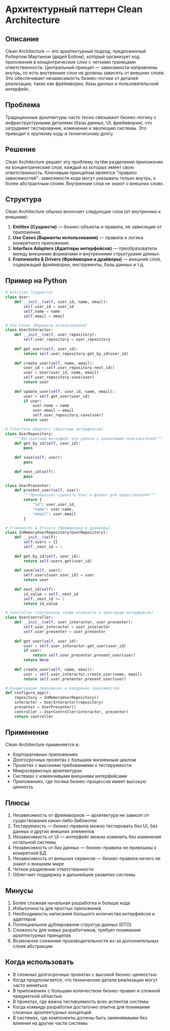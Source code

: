 # Архитектурный паттерн Clean Architecture

## Описание
Clean Architecture — это архитектурный подход, предложенный Робертом Мартином (дядей Бобом), который организует код приложения в концентрические слои с четкими границами ответственности. Центральный принцип — зависимости направлены внутрь, то есть внутренние слои не должны зависеть от внешних слоев. Это обеспечивает независимость бизнес-логики от деталей реализации, таких как фреймворки, базы данных и пользовательский интерфейс.

## Проблема
Традиционные архитектуры часто тесно связывают бизнес-логику с инфраструктурными деталями (базы данных, UI, фреймворки), что затрудняет тестирование, изменение и эволюцию системы. Это приводит к хрупкому коду и техническому долгу.

## Решение
Clean Architecture решает эту проблему путём разделения приложения на концентрические слои, каждый из которых имеет свою ответственность. Ключевым принципом является "правило зависимостей": зависимости кода могут указывать только внутрь, к более абстрактным слоям. Внутренние слои не знают о внешних слоях.

## Структура
Clean Architecture обычно включает следующие слои (от внутренних к внешним):

1. **Entities (Сущности)** — бизнес-объекты и правила, не зависящие от приложения.
2. **Use Cases (Варианты использования)** — правила и логика конкретного приложения.
3. **Interface Adapters (Адаптеры интерфейсов)** — преобразователи между внешними форматами и внутренними структурами данных.
4. **Frameworks & Drivers (Фреймворки и драйверы)** — внешний слой, содержащий фреймворки, инструменты, базы данных и т.д.

## Пример на Python

```python
# Entities (Сущности)
class User:
    def __init__(self, user_id, name, email):
        self.user_id = user_id
        self.name = name
        self.email = email

# Use Cases (Варианты использования)
class UserInteractor:
    def __init__(self, user_repository):
        self.user_repository = user_repository
    
    def get_user(self, user_id):
        return self.user_repository.get_by_id(user_id)
    
    def create_user(self, name, email):
        user_id = self.user_repository.next_id()
        user = User(user_id, name, email)
        self.user_repository.save(user)
        return user
    
    def update_user(self, user_id, name, email):
        user = self.get_user(user_id)
        if user:
            user.name = name
            user.email = email
            self.user_repository.save(user)
        return user

# Interface Adapters (Адаптеры интерфейсов)
class UserRepository:
    """Абстрактный интерфейс для работы с хранилищем пользователей"""
    def get_by_id(self, user_id):
        pass
    
    def save(self, user):
        pass
    
    def next_id(self):
        pass

class UserPresenter:
    def present_user(self, user):
        """Преобразует сущность User в формат для представления"""
        return {
            "id": user.user_id,
            "name": user.name,
            "email": user.email
        }

# Frameworks & Drivers (Фреймворки и драйверы)
class InMemoryUserRepository(UserRepository):
    def __init__(self):
        self.users = {}
        self._next_id = 1
    
    def get_by_id(self, user_id):
        return self.users.get(user_id)
    
    def save(self, user):
        self.users[user.user_id] = user
        return user
    
    def next_id(self):
        id_value = self._next_id
        self._next_id += 1
        return id_value

# Controller (контроллер также относится к адаптерам интерфейсов)
class UserController:
    def __init__(self, user_interactor, user_presenter):
        self.user_interactor = user_interactor
        self.user_presenter = user_presenter
    
    def get_user(self, user_id):
        user = self.user_interactor.get_user(user_id)
        if user:
            return self.user_presenter.present_user(user)
        return None
    
    def create_user(self, name, email):
        user = self.user_interactor.create_user(name, email)
        return self.user_presenter.present_user(user)

# Конфигурация приложения и внедрение зависимостей
def configure_app():
    repository = InMemoryUserRepository()
    interactor = UserInteractor(repository)
    presenter = UserPresenter()
    controller = UserController(interactor, presenter)
    return controller
```

## Применение
Clean Architecture применяется в:
- Корпоративных приложениях
- Долгосрочных проектах с большим жизненным циклом
- Проектах с высокими требованиями к тестируемости
- Микросервисных архитектурах
- Системах с изменчивыми внешними интерфейсами
- Приложениях, где логика бизнес-процессов имеет высокую ценность

## Плюсы
1. Независимость от фреймворков — архитектура не зависит от существования каких-либо библиотек
2. Тестируемость — бизнес-правила можно тестировать без UI, баз данных и других внешних элементов
3. Независимость от UI — интерфейс можно изменить без изменения остальной системы
4. Независимость от баз данных — бизнес-правила не привязаны к конкретной БД
5. Независимость от внешних сервисов — бизнес-правила ничего не знают о внешнем мире
6. Четкое разделение ответственности
7. Облегчает поддержку и дальнейшее развитие системы

## Минусы
1. Более сложная начальная разработка и больше кода
2. Избыточность для простых приложений
3. Необходимость написания большого количества интерфейсов и адаптеров
4. Потенциальное дублирование структур данных (DTO)
5. Сложность для новых разработчиков, требует понимания архитектурных принципов
6. Возможное снижение производительности из-за дополнительных слоев абстракции

## Когда использовать
- В сложных долгосрочных проектах с высокой бизнес-ценностью
- Когда предполагается, что технические детали реализации могут часто меняться
- В приложениях с большим количеством бизнес-правил и сложной предметной областью
- В проектах, где важна тестируемость всех аспектов системы
- Когда команда разработки достаточно опытна для понимания сложных архитектурных концепций
- В системах, где компоненты должны быть заменяемыми без влияния на другие части системы